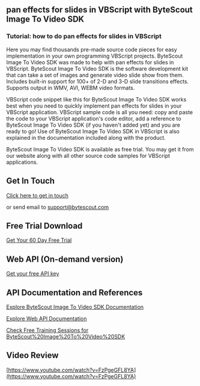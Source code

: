 ## pan effects for slides in VBScript with ByteScout Image To Video SDK

### Tutorial: how to do pan effects for slides in VBScript

Here you may find thousands pre-made source code pieces for easy implementation in your own programming VBScript projects. ByteScout Image To Video SDK was made to help with pan effects for slides in VBScript. ByteScout Image To Video SDK is the software development kit that can take a set of images and generate video slide show from them. Includes built-in support for 100+ of 2-D and 3-D slide transitions effects. Supports output in WMV, AVI, WEBM video formats.

VBScript code snippet like this for ByteScout Image To Video SDK works best when you need to quickly implement pan effects for slides in your VBScript application. VBScript sample code is all you need: copy and paste the code to your VBScript application's code editor, add a reference to ByteScout Image To Video SDK (if you haven't added yet) and you are ready to go! Use of ByteScout Image To Video SDK in VBScript is also explained in the documentation included along with the product.

ByteScout Image To Video SDK is available as free trial. You may get it from our website along with all other source code samples for VBScript applications.

## Get In Touch

[Click here to get in touch](https://bytescout.zendesk.com/hc/en-us/requests/new?subject=ByteScout%20Image%20To%20Video%20SDK%20Question)

or send email to [support@bytescout.com](mailto:support@bytescout.com?subject=ByteScout%20Image%20To%20Video%20SDK%20Question) 

## Free Trial Download

[Get Your 60 Day Free Trial](https://bytescout.com/download/web-installer?utm_source=github-readme)

## Web API (On-demand version)

[Get your free API key](https://pdf.co/documentation/api?utm_source=github-readme)

## API Documentation and References

[Explore ByteScout Image To Video SDK Documentation](https://bytescout.com/documentation/index.html?utm_source=github-readme)

[Explore Web API Documentation](https://pdf.co/documentation/api?utm_source=github-readme)

[Check Free Training Sessions for ByteScout%20Image%20To%20Video%20SDK](https://academy.bytescout.com/)

## Video Review

[https://www.youtube.com/watch?v=FzPgeGFL8YA](https://www.youtube.com/watch?v=FzPgeGFL8YA)